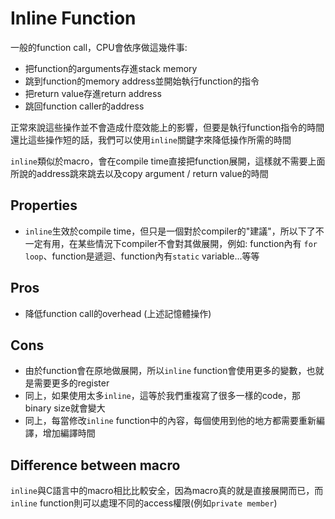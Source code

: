 # Inline Function

一般的function call，CPU會依序做這幾件事:
- 把function的arguments存進stack memory
- 跳到function的memory address並開始執行function的指令
- 把return value存進return address
- 跳回function caller的address

正常來說這些操作並不會造成什麼效能上的影響，但要是執行function指令的時間還比這些操作短的話，我們可以使用`inline`關鍵字來降低操作所需的時間

`inline`類似於macro，會在compile time直接把function展開，這樣就不需要上面所說的address跳來跳去以及copy argument / return value的時間

## Properties
- `inline`生效於compile time，但只是一個對於compiler的"建議"，所以下了不一定有用，在某些情況下compiler不會對其做展開，例如: function內有 `for loop`、function是遞迴、function內有`static` variable...等等

## Pros
- 降低function call的overhead (上述記憶體操作)

## Cons
- 由於function會在原地做展開，所以`inline` function會使用更多的變數，也就是需要更多的register
- 同上，如果使用太多`inline`，這等於我們重複寫了很多一樣的code，那binary size就會變大
- 同上，每當修改`inline` function中的內容，每個使用到他的地方都需要重新編譯，增加編譯時間

## Difference between macro
`inline`與C語言中的macro相比比較安全，因為macro真的就是直接展開而已，而`inline` function則可以處理不同的access權限(例如`private member`)
